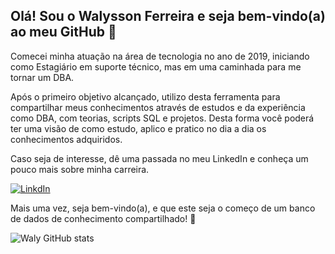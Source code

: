 ## Olá! Sou o Walysson Ferreira e seja bem-vindo(a) ao meu GitHub 🚀

Comecei minha atuação na área de tecnologia no ano de 2019, iniciando como Estagiário em suporte técnico, mas em uma caminhada para me tornar um DBA.

Após o primeiro objetivo alcançado, utilizo desta ferramenta para compartilhar meus conhecimentos através de estudos e da experiência como DBA, com teorias, scripts SQL e projetos. Desta forma você poderá ter uma visão de como estudo, aplico e pratico no dia a dia os conhecimentos adquiridos.

Caso seja de interesse, dê uma passada no meu LinkedIn e conheça um pouco mais sobre minha carreira.

[![LinkdIn](https://img.shields.io/badge/LinkedIn-0077B5?style=for-the-badge&logo=linkedin&logoColor=white)](https://github.com/WalyFerreira)

Mais uma vez, seja bem-vindo(a), e que este seja o começo de um banco de dados de conhecimento compartilhado! 🎲

![Waly GitHub stats](https://github-readme-stats.vercel.app/api?username=WalyFerreira&show_icons=true&theme=tokyonight)
